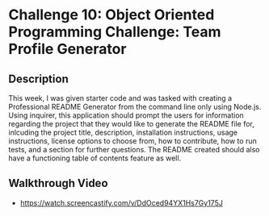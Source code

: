 # Challenge 10: Object Oriented Programming Challenge: Team Profile Generator

## Description

This week, I was given starter code and was tasked with creating a Professional README Generator from the command line only using Node.js. Using inquirer, this application should prompt the users for information regarding the project that they would like to generate the README file for, inlcuding the project title, description, installation instructions, usage instructions, license options to choose from, how to contribute, how to run tests, and a section for further questions. The README created should also have a functioning table of contents feature as well.

 ## Walkthrough Video

 - https://watch.screencastify.com/v/DdOced94YX1Hs7Gy175J